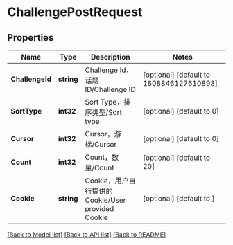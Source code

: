 # ChallengePostRequest

## Properties

Name | Type | Description | Notes
------------ | ------------- | ------------- | -------------
**ChallengeId** | **string** | Challenge Id，话题ID/Challenge ID | [optional] [default to 1608846127610893]
**SortType** | **int32** | Sort Type，排序类型/Sort type | [optional] [default to 0]
**Cursor** | **int32** | Cursor，游标/Cursor | [optional] [default to 0]
**Count** | **int32** | Count，数量/Count | [optional] [default to 20]
**Cookie** | **string** | Cookie，用户自行提供的Cookie/User provided Cookie | [optional] [default to ]

[[Back to Model list]](../README.md#documentation-for-models) [[Back to API list]](../README.md#documentation-for-api-endpoints) [[Back to README]](../README.md)


